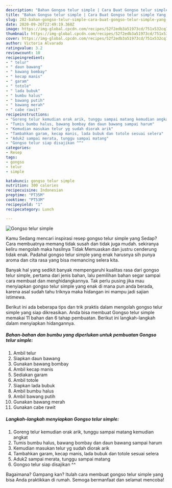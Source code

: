 ```yaml
---
description: "Bahan Gongso telur simple | Cara Buat Gongso telur simple Yang Enak Banget"
title: "Bahan Gongso telur simple | Cara Buat Gongso telur simple Yang Enak Banget"
slug: 282-bahan-gongso-telur-simple-cara-buat-gongso-telur-simple-yang-enak-banget
date: 2020-09-26T22:49:19.368Z
image: https://img-global.cpcdn.com/recipes/52f2edb3a51973cd/751x532cq70/gongso-telur-simple-foto-resep-utama.jpg
thumbnail: https://img-global.cpcdn.com/recipes/52f2edb3a51973cd/751x532cq70/gongso-telur-simple-foto-resep-utama.jpg
cover: https://img-global.cpcdn.com/recipes/52f2edb3a51973cd/751x532cq70/gongso-telur-simple-foto-resep-utama.jpg
author: Victoria Alvarado
ratingvalue: 3.2
reviewcount: 10
recipeingredient:
- " telur"
- " daun bawang"
- " bawang bombay"
- " kecap manis"
- " garam"
- " totole"
- " lada bubuk"
- " bumbu halus"
- " bawang putih"
- " bawang merah"
- " cabe rawit"
recipeinstructions:
- "Goreng telur kemudian orak arik, tunggu sampai matang kemudian angkat"
- "Tumis bumbu halus, bawang bombay dan daun bawang sampai harum"
- "Kemudian masukan telur yg sudah diorak arik"
- "Tambahkan garam, kecap manis, lada bubuk dan totole sesuai selera"
- "Aduk2 sampai merata, tunggu sampai matang"
- "Gongso telur siap disajikan ^^"
categories:
- Resep
tags:
- gongso
- telur
- simple

katakunci: gongso telur simple 
nutrition: 300 calories
recipecuisine: Indonesian
preptime: "PT35M"
cooktime: "PT53M"
recipeyield: "1"
recipecategory: Lunch

---
```



![Gongso telur simple](https://img-global.cpcdn.com/recipes/52f2edb3a51973cd/751x532cq70/gongso-telur-simple-foto-resep-utama.jpg)

Kamu Sedang mencari inspirasi resep gongso telur simple yang Sedap? Cara membuatnya memang tidak susah dan tidak juga mudah. sekiranya keliru mengolah maka hasilnya Tidak Memuaskan dan justru cenderung tidak enak. Padahal gongso telur simple yang enak harusnya sih punya aroma dan cita rasa yang bisa memancing selera kita.



Banyak hal yang sedikit banyak mempengaruhi kualitas rasa dari gongso telur simple, pertama dari jenis bahan, lalu pemilihan bahan segar sampai cara membuat dan menghidangkannya. Tak perlu pusing jika mau menyiapkan gongso telur simple yang enak di mana pun anda berada, karena asal sudah tahu triknya maka hidangan ini mampu jadi sajian istimewa.


Berikut ini ada beberapa tips dan trik praktis dalam mengolah gongso telur simple yang siap dikreasikan. Anda bisa membuat Gongso telur simple memakai 11 bahan dan 6 tahap pembuatan. Berikut ini langkah-langkah dalam menyiapkan hidangannya.

<!--inarticleads1-->

##### Bahan-bahan dan bumbu yang diperlukan untuk pembuatan Gongso telur simple:

1. Ambil  telur
1. Siapkan  daun bawang
1. Gunakan  bawang bombay
1. Ambil  kecap manis
1. Sediakan  garam
1. Ambil  totole
1. Siapkan  lada bubuk
1. Ambil  bumbu halus
1. Ambil  bawang putih
1. Gunakan  bawang merah
1. Gunakan  cabe rawit




<!--inarticleads2-->

##### Langkah-langkah menyiapkan Gongso telur simple:

1. Goreng telur kemudian orak arik, tunggu sampai matang kemudian angkat
1. Tumis bumbu halus, bawang bombay dan daun bawang sampai harum
1. Kemudian masukan telur yg sudah diorak arik
1. Tambahkan garam, kecap manis, lada bubuk dan totole sesuai selera
1. Aduk2 sampai merata, tunggu sampai matang
1. Gongso telur siap disajikan ^^




Bagaimana? Gampang kan? Itulah cara membuat gongso telur simple yang bisa Anda praktikkan di rumah. Semoga bermanfaat dan selamat mencoba!

